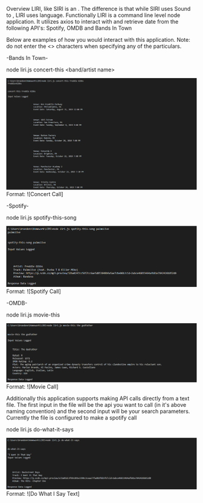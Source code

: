 Overview
LIRI, like SIRI is an . The difference is that while SIRI uses Sound to , LIRI uses language. Functionally LIRI is a command line level node application. It utilizes axios to interact with and retrieve date from the following API's: Spotify, OMDB and Bands In Town

Below are examples of how you would interact with this application. Note: do not enter the <> characters when specifying any of the particulars.


-Bands In Town-

node liri.js concert-this <band/artist name>

![Concert Capture](/Images/ConcertCapture.PNG)
Format: ![Concert Call]

-Spotify-

node liri.js spotify-this-song <song title>

![GitHub Logo](/Images/SpotifyCapture.PNG)
Format: ![Spotify Call]

-OMDB- 

node liri.js movie-this <movie name>

![GitHub Logo](/Images/MovieCapture.PNG)
Format: ![Movie Call]

Additionally this application supports making API calls directly from a text file. The first input in the file will be the api you want to call (in it's above naming convention) and the second input will be your search parameters. Currently the file is configured to make a spotify call

node liri.js do-what-it-says

![GitHub Logo](/Images/SimonSaysCapture.PNG)
Format: ![Do What I Say Text]